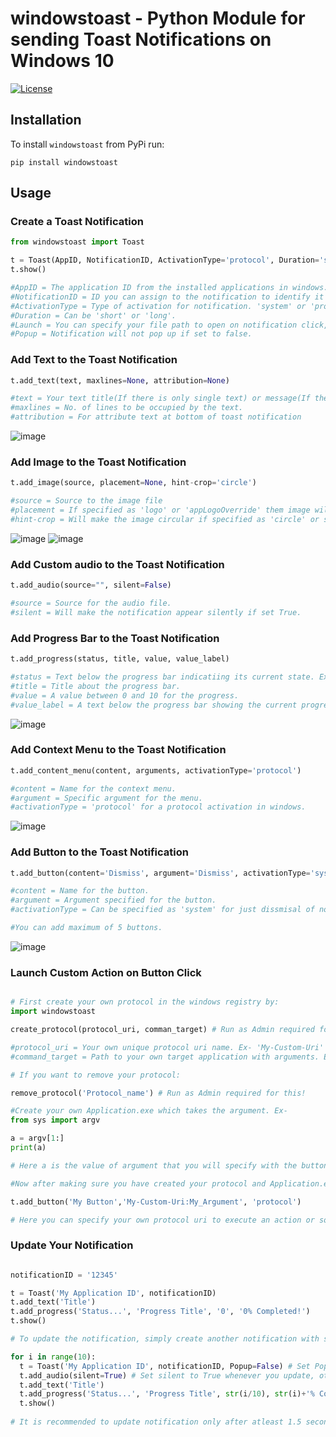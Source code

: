 # windowstoast - Python Module for sending Toast Notifications on Windows 10
[![License](https://img.shields.io/github/license/StealtherThreat/WindowsApps)](https://opensource.org/licenses/MIT)

## Installation
To install `windowstoast` from PyPi run:
```shell
pip install windowstoast
```

## Usage

### Create a Toast Notification
```python
from windowstoast import Toast

t = Toast(AppID, NotificationID, ActivationType='protocol', Duration='short', Launch='file:', Scenario='default', Popup=True)
t.show()

#AppID = The application ID from the installed applications in windows. You can get that manually or use my another module 'windowsapps' for that.
#NotificationID = ID you can assign to the notification to identify it later.
#ActivationType = Type of activation for notification. 'system' or 'protocol'.
#Duration = Can be 'short' or 'long'.
#Launch = You can specify your file path to open on notification click, or add your own protocol action.
#Popup = Notification will not pop up if set to false.
```

### Add Text to the Toast Notification
```python
t.add_text(text, maxlines=None, attribution=None)

#text = Your text title(If there is only single text) or message(If there is already other text element present).
#maxlines = No. of lines to be occupied by the text.
#attribution = For attribute text at bottom of toast notification
```
![image](https://user-images.githubusercontent.com/49994038/128413963-c9f05d96-3f36-45e6-abcb-9baa64bd22b0.png)

### Add Image to the Toast Notification
```python
t.add_image(source, placement=None, hint-crop='circle')

#source = Source to the image file
#placement = If specified as 'logo' or 'appLogoOverride' them image will appear as a logo on the left of notification.
#hint-crop = Will make the image circular if specified as 'circle' or squared if specified 'square'.
```
![image](https://user-images.githubusercontent.com/49994038/128415426-0da860da-ecb3-4aff-9a01-7fa0522df4f5.png)
![image](https://user-images.githubusercontent.com/49994038/128415545-b8218d3d-41ab-467d-9f30-0bfa8da58920.png)

### Add Custom audio to the Toast Notification
```python
t.add_audio(source="", silent=False)

#source = Source for the audio file.
#silent = Will make the notification appear silently if set True.
```

### Add Progress Bar to the Toast Notification
```python
t.add_progress(status, title, value, value_label)

#status = Text below the progress bar indicatiing its current state. Ex- 'Downloading...', 'Receiving...', etc.
#title = Title about the progress bar.
#value = A value between 0 and 10 for the progress.
#value_label = A text below the progress bar showing the current progress to the user. Ex- '26/100 Completed!', '54%', etc.
```
![image](https://user-images.githubusercontent.com/49994038/128417618-17b352e9-056b-4e55-8f45-a271e7b34b6a.png)

### Add Context Menu to the Toast Notification
```python
t.add_content_menu(content, arguments, activationType='protocol')

#content = Name for the context menu.
#argument = Specific argument for the menu.
#activationType = 'protocol' for a protocol activation in windows.
```
![image](https://user-images.githubusercontent.com/49994038/128418623-ea560273-62e7-4390-8458-6daa9eb11336.png)

### Add Button to the Toast Notification
```python
t.add_button(content='Dismiss', argument='Dismiss', activationType='system')

#content = Name for the button.
#argument = Argument specified for the button.
#activationType = Can be specified as 'system' for just dissmisal of notification on button click or set as 'protocol' to launch your custom protocol.

#You can add maximum of 5 buttons.
```
![image](https://user-images.githubusercontent.com/49994038/128419467-5cc5296c-8ec2-4f88-9d42-773e50e29d2e.png)

### Launch Custom Action on Button Click
```python

# First create your own protocol in the windows registry by:
import windowstoast

create_protocol(protocol_uri, comman_target) # Run as Admin required for this!

#protocol_uri = Your own unique protocol uri name. Ex- 'My-Custom-Uri'
#command_target = Path to your own target application with arguments. Ex- r'"Absoulute\Path\To\My\Application.exe" "%1"'

# If you want to remove your protocol:

remove_protocol('Protocol_name') # Run as Admin required for this!

#Create your own Application.exe which takes the argument. Ex- 
from sys import argv

a = argv[1:]
print(a)

# Here a is the value of argument that you will specify with the button in Notification.

#Now after making sure you have created your protocol and Application.exe, add button in the notification

t.add_button('My Button','My-Custom-Uri:My_Argument', 'protocol')

# Here you can specify your own protocol uri to execute an action or some other uri like - 'E:\Others\my_file.xyz' to open a file or 'https://www.google.com' to open website.
```

### Update Your Notification
```python

notificationID = '12345'

t = Toast('My Application ID', notificationID)
t.add_text('Title')
t.add_progress('Status...', 'Progress Title', '0', '0% Completed!')
t.show()

# To update the notification, simply create another notification with same notification id.

for i in range(10):
  t = Toast('My Application ID', notificationID, Popup=False) # Set Popup to False whenever you update, otherwise notification will popup each time.
  t.add_audio(silent=True) # Set silent to True whenever you update, otherwise audio will play each time.
  t.add_text('Title')
  t.add_progress('Status...', 'Progress Title', str(i/10), str(i)+'% Completed!')
  t.show()
  
# It is recommended to update notification only after atleast 1.5 seconds.
